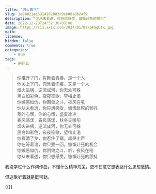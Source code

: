 ```yaml
---
title: "焰火青年"
slug: 1e90021ae5314282b83e9eb0da8b24f9
description: “你从未看透，你只想感受，慷慨赴死的颤抖”
date: 2022-12-28T14:32:30+08:00
image: https://s11.ax1x.com/2024/01/08/pFSgUtx.jpg
math: 
license: 
hidden: false
comments: true
categories:
    - 树洞
tags:
    - 网抑云
---
```


>你推开了门，挥舞着青春，是一个人  
>他关上了门，兜售着伤痕，又是一个人  
>烟火进锅，逆流成河，你无处可躲  
>黑白如彩色，夜夜笙歌，望梅止渴  
>你嫉恶如仇，你困兽之斗，夜风在吼  
>你从未看透，你只想感受，慷慨赴死的颤抖  
>我的心慌，你的心慌，盛夏冰凉  
>春风荡漾，春风荡漾，秋冬无暖阳  
>烟火进锅，逆流成河，你无处可躲  
>黑白如彩色，夜夜笙歌，望梅止渴  
>你看清了梦，你忍住了痛，却哭出声  
>你在等着谁，你只要一回，慷慨赴死的机会  
>你嫉恶如仇，你困兽之斗，听，夜风在吼  
>你从未看透，你只想感受，慷慨赴死的颤抖

我没学过什么作词作曲，不懂什么精神荒芜，更不在意它想表达什么思想感情。

但这歌听着就是挺带劲。

{{<bilibili BV1yk4y1R7an>}}